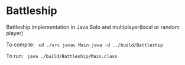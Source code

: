 # Battleship
Battleship implementation in Java
Solo and multiplayer(local or random player)

To compile:
<code>
cd ./src
javac Main.java -d ../build/Battleship
</code>

To run:
<code>
java ./build/Battleship/Main.class
</code>
